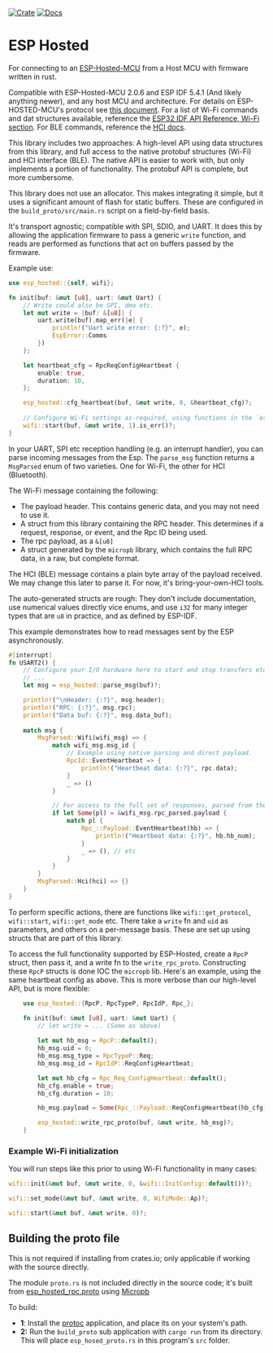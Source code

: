 [![Crate](https://img.shields.io/crates/v/esp-hosted.svg)](https://crates.io/crates/esp-hosted)
[![Docs](https://docs.rs/esp-hosted/badge.svg)](https://docs.rs/esp-hosted)

# ESP Hosted
For connecting to an [ESP-Hosted-MCU](https://github.com/espressif/esp-hosted-mcu) from a Host MCU with firmware
written in rust.

Compatible with ESP-Hosted-MCU 2.0.6 and ESP IDF 5.4.1 (And likely anything newer), and any host MCU and architecture. 
For details on ESP-HOSTED-MCU's protocol see
[this document](/esp_hosted_protocol.md). For a list of Wi-Fi commands and dat structures available, reference the
[ESP32 IDF API Reference, Wi-Fi section](https://docs.espressif.com/projects/esp-idf/en/stable/esp32/api-reference/network/esp_wifi.html). For BLE commands, reference the [HCI docs](https://www.bluetooth.com/wp-content/uploads/Files/Specification/HTML/Core-54/out/en/host-controller-interface/host-controller-interface-functional-specification.html).

This library includes two approaches: A high-level API using data structures from this library, and full access to 
the native protobuf structures (Wi-Fi) and HCI interface (BLE). The native API is easier to work with, but only
implements a portion of functionality. The protobuf API is complete, but more cumbersome.

This library does not use an allocator. This makes integrating it simple, but it uses a significant amount of flash
for static buffers. These are configured in the `build_proto/src/main.rs` script on a field-by-field basis.

It's transport agnostic; compatible with SPI, SDIO, and UART. It does this by allowing the application firmware to pass
a generic `write` function, and reads are performed as functions that act on buffers passed by the firmware.


Example use:
```rust
use esp_hosted::{self, wifi};

fn init(buf: &mut [u8], uart: &mut Uart) {
    // Write could also be SPI, dma etc.
    let mut write = |buf: &[u8]| {
        uart.write(buf).map_err(|e| {
            println!("Uart write error: {:?}", e);
            EspError::Comms
        })
    };

    let heartbeat_cfg = RpcReqConfigHeartbeat {
        enable: true,
        duration: 10,
    };

    esp_hosted::cfg_heartbeat(buf, &mut write, 0, &heartbeat_cfg)?;
    
    // Configure Wi-Fi settings as-required, using functions in the `esp_hosted::wifi` module.
    wifi::start(buf, &mut write, 1).is_err()?;
}
```

In your UART, SPI etc reception handling (e.g. an interrupt handler), you can parse incoming messages from the Esp. 
The `parse_msg` function returns a `MsgParsed` enum of two varieties. One for Wi-Fi, the other for HCI (Bluetooth).

The Wi-Fi message containing the following:
- The payload header. This contains generic data, and you may not need to use it.
- A struct from this library containing the RPC header. This determines if a request, response, or event, and the Rpc ID being  used.
- The rpc payload, as a `&[u8]`
- A struct generated by the `micropb` library, which contains the full RPC data, in a raw, but complete format. 

The HCI (BLE) message contains a plain byte array of the payload received. We may change this 
later to parse it. For now, it's bring-your-own-HCI tools.

The auto-generated structs are rough: They don't include documentation, use numerical values directly vice
enums, and use `i32` for many integer types that are `u8` in practice, and as defined by ESP-IDF.

This example demonstrates how to read messages sent by the ESP asynchronously.

```rust
#[interrupt]
fn USART2() {
    // Configure your I/O hardware here to start and stop transfers etc.
    // ...
    let msg = esp_hosted::parse_msg(buf)?;

    println!("\nHeader: {:?}", msg.header);
    println!("RPC: {:?}", msg.rpc);
    println!("Data buf: {:?}", msg.data_buf);
    
    match msg {
        MsgParsed::Wifi(wifi_msg) => {
            match wifi_msg.msg_id {
                // Example using native parsing and direct payload.
                RpcId::EventHeartbeat => {
                    println!("Heartbeat data: {:?}", rpc.data);
                }
                _ => ()
            }

            // For access to the full set of responses, parsed from the .proto file:
            if let Some(pl) = &wifi_msg.rpc_parsed.payload {
                match pl {
                    Rpc_::Payload::EventHeartbeat(hb) => {
                        println!("Heartbeat data: {:?}", hb.hb_num);
                    }
                    _ => (), // etc
                }
            }
        }
        MsgParsed::Hci(hci) => {}
    }
}
```

To perform specific actions, there are functions like `wifi::get_protocol`,  `wifi::start`, `wifi::get_mode` etc. There
take a `write` fn and `uid` as parameters, and others on a per-message basis. These are set up using structs that
are part of this library.

To access the full functionality supported by ESP-Hosted, create a `RpcP` struct, then 
pass it, and a write fn to the `write_rpc_proto`. Constructing these `RpcP` structs is done IOC the `micropb` lib. Here's
an example, using the same heartbeat config as above. This is more verbose than our high-level API, but is more flexible:

```rust
    use esp_hosted::{RpcP, RpcTypeP, RpcIdP, Rpc_};

    fn init(buf: &mut [u8], uart: &mut Uart) {
        // let write = ... (Same as above)
        
        let mut hb_msg = RpcP::default();
        hb_msg.uid = 0;
        hb_msg.msg_type = RpcTypeP::Req;
        hb_msg.msg_id = RpcIdP::ReqConfigHeartbeat;

        let mut hb_cfg = Rpc_Req_ConfigHeartbeat::default();
        hb_cfg.enable = true;
        hb_cfg.duration = 10;

        hb_msg.payload = Some(Rpc_::Payload::ReqConfigHeartbeat(hb_cfg));

        esp_hosted::write_rpc_proto(buf, &mut write, hb_msg)?;
    }
```


### Example Wi-Fi initialization
You will run steps like this prior to using Wi-Fi functionality in many cases:

```rust
wifi::init(&mut buf, &mut write, 0, &wifi::InitConfig::default())?;

wifi::set_mode(&mut buf, &mut write, 0, WifiMode::Ap)?;

wifi::start(&mut buf, &mut write, 0)?;
```

## Building the proto file
This is not required if installing from crates.io; only applicable if working with the source directly.

The module `proto.rs` is not included directly in the source code; it's built from 
[esp_hosted_rpc.proto](https://github.com/espressif/esp-hosted-mcu/blob/main/common/proto/esp_hosted_rpc.proto) using 
[Micropb](https://github.com/YuhanLiin/micropb)

To build:

- **1**: Install the [protoc](https://grpc.io/docs/protoc-installation/) application, and place its on your system's path.
- **2:** Run the `build_proto` sub application with `cargo run` from its directory. This will place `esp_hosed_proto.rs` in this program's `src` folder.
